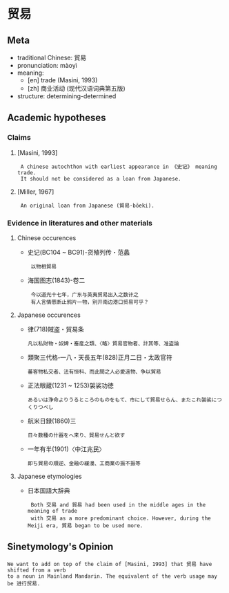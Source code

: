 # 贸易
## Meta
* traditional Chinese: 貿易
* pronunciation: màoyì
* meaning: 
   - [en] trade (Masini, 1993)
   - [zh] 商业活动 (现代汉语词典第五版)
* structure: determining-determined

## Academic hypotheses
### Claims
1. [Masini, 1993]

        A chinese autochthon with earliest appearance in 《史记》 meaning trade.
        It should not be considered as a loan from Japanese.

2. [Miller, 1967]

        An original loan from Japanese (貿易·bōeki).

### Evidence in literatures and other materials
1. Chinese occurences
    - 史记(BC104 ~ BC91)-货殖列传・范蠡

           以物相貿易
        
    - 海国图志(1843)-卷二
    
           今以道光十七年，广东与英夷贸易出入之数计之
           有人言情愿断止鸦片一物，别开南边港口贸易可乎？
        
2. Japanese occurences
    - 律(718)賊盗・貿易条
    
          凡以私財物・奴婢・畜産之類、〈略〉貿易官物者、計其等、准盗論
    - 類聚三代格‐一八・天長五年(828)正月二日・太政官符
          
          蕃客物私交者、法有恒科、而此間之人必愛遠物、争以貿易
          
    - 正法眼蔵(1231 ~ 1253)袈裟功徳
          
          あるいは浄命よりうるところのものをもて、市にして貿易せらん、またこれ袈裟につくりつべし
          
    - 航米日録(1860)三
    
          日々数種の什器をへ来り、貿易せんと欲す
    - 一年有半(1901)〈中江兆民〉
    
          即ち貿易の順逆、金融の緩漫、工商業の振不振等
        
3. Japanese etymologies
    - 日本国語大辞典
        
           Both 交易 and 貿易 had been used in the middle ages in the meaning of trade 
           with 交易 as a more predominant choice. However, during the Meiji era, 貿易 began to be used more.


## Sinetymology's Opinion

    We want to add on top of the claim of [Masini, 1993] that 贸易 have shifted from a verb
    to a noun in Mainland Mandarin. The equivalent of the verb usage may be 进行贸易. 
    
